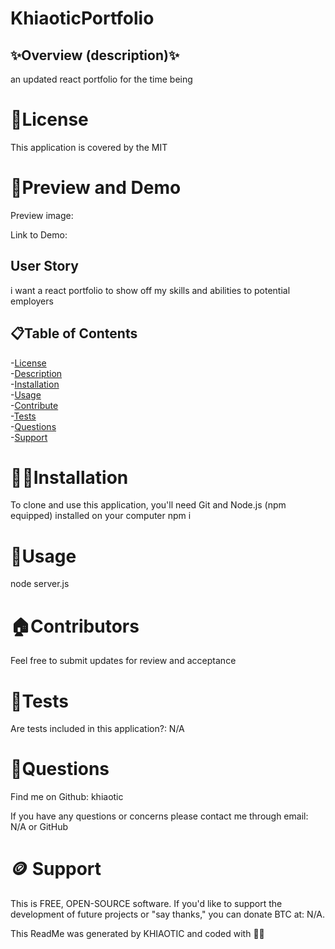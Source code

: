 # KhiaoticPortfolio
## ✨Overview (description)✨ <br>
an updated react portfolio for the time being

# 🪪License
This application is covered by the MIT

# 👀Preview and Demo
Preview image: 


Link to Demo: <br>


## User Story
i want  a react portfolio to show off my skills and abilities to potential employers

## 📋Table of Contents
-[License](#🪪License) <br />
-[Description](#✨Overview) <br />
-[Installation](#💢📃Installation) <br />
-[Usage](#🧰Usage) <br />
-[Contribute](#🏠Contributors) <br />
-[Tests](#🧪Tests) <br />
-[Questions](#🤔Questions) <br />
-[Support](#🪙Support) <br />

# 💢📃Installation <br>
To clone and use this application, you'll need Git and Node.js (npm equipped) installed on your computer
npm i

# 🧰Usage<br>
node server.js


# 🏠Contributors<br>
Feel free to submit updates for review and acceptance

# 🧪Tests<br>
Are tests included in this application?: N/A

# 🤔Questions<br>
Find me on Github: khiaotic

If you have any questions or concerns please contact me through email: N/A or GitHub

# 🪙 Support<br>
This is FREE, OPEN-SOURCE software.
If you'd like to support the development of future projects or "say thanks," you can donate BTC at: N/A.

This ReadMe was generated by KHIAOTIC and coded with 🌈💖